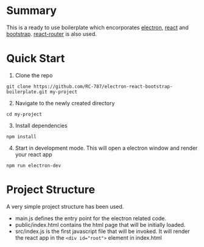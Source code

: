 # Summary
This is a ready to use boilerplate which encorporates [electron](https://github.com/electron/electron), [react](https://github.com/facebook/react) and [bootstrap](https://github.com/twbs/bootstrap).
[react-router](https://github.com/ReactTraining/react-router) is also used.

# Quick Start

1. Clone the repo

```
git clone https://github.com/RC-787/electron-react-bootstrap-boilerplate.git my-project
```

2. Navigate to the newly created directory

```
cd my-project
```

3. Install dependencies

```
npm install
```

4. Start in development mode. This will open a electron window and render your react app

```
npm run electron-dev
```

# Project Structure

A very simple project structure has been used.

- main.js defines the entry point for the electron related code.
- public/index.html contains the html page that will be initially loaded. 
- src/index.js is the first javascript file that will be invoked. It will render the react app in the ``<div id="root">`` element in index.html